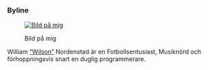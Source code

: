 <div class="byline">
<h3>Byline</h3>
<figure class="figure left">
<a href="http://localhost:8080/design_old/me/redovisa/htdocs/image/byline.png"><img src="http://localhost:8080/design_old/me/redovisa/htdocs/image/byline.png" alt="Bild på mig"/></a>
<figcaption>

<p>Bild på mig</p>

</figcaption>
</figure>

<p class="byline-text">William <a href="https://soundcloud.com/you/tracks">&#8220;Wilson&#8221;</a> Nordenstad är en Fotbollsentusiast, Musiknörd och förhoppningsvis snart en duglig programmerare.</p>



</div>

